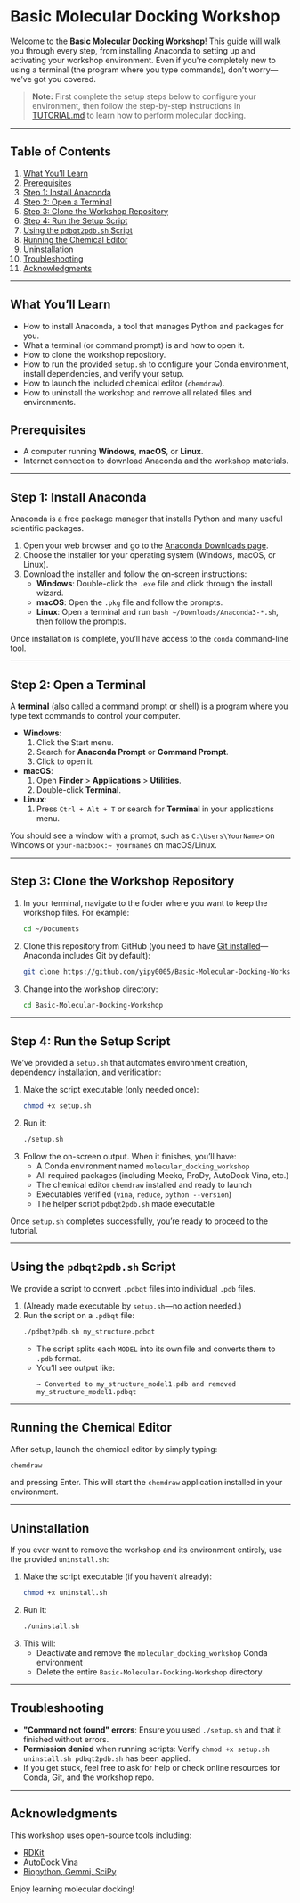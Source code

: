 # Basic Molecular Docking Workshop

Welcome to the **Basic Molecular Docking Workshop**! This guide will walk you through every step, from installing Anaconda to setting up and activating your workshop environment. Even if you're completely new to using a terminal (the program where you type commands), don’t worry—we’ve got you covered.

> **Note:** First complete the setup steps below to configure your environment, then follow the step-by-step instructions in [TUTORIAL.md](https://github.com/yipy0005/Basic-Molecular-Docking-Workshop/blob/main/TUTORIAL.md) to learn how to perform molecular docking.

---

## Table of Contents

1. [What You’ll Learn](#what-youll-learn)  
2. [Prerequisites](#prerequisites)  
3. [Step 1: Install Anaconda](#step-1-install-anaconda)  
4. [Step 2: Open a Terminal](#step-2-open-a-terminal)  
5. [Step 3: Clone the Workshop Repository](#step-3-clone-the-workshop-repository)  
6. [Step 4: Run the Setup Script](#step-4-run-the-setup-script)  
7. [Using the `pdbqt2pdb.sh` Script](#using-the-pdbqt2pdbsh-script)  
8. [Running the Chemical Editor](#running-the-chemical-editor)  
9. [Uninstallation](#uninstallation)  
10. [Troubleshooting](#troubleshooting)  
11. [Acknowledgments](#acknowledgments)  

---

## What You’ll Learn

* How to install Anaconda, a tool that manages Python and packages for you.  
* What a terminal (or command prompt) is and how to open it.  
* How to clone the workshop repository.  
* How to run the provided `setup.sh` to configure your Conda environment, install dependencies, and verify your setup.  
* How to launch the included chemical editor (`chemdraw`).  
* How to uninstall the workshop and remove all related files and environments.

## Prerequisites

* A computer running **Windows**, **macOS**, or **Linux**.  
* Internet connection to download Anaconda and the workshop materials.  

---

## Step 1: Install Anaconda

Anaconda is a free package manager that installs Python and many useful scientific packages.

1. Open your web browser and go to the [Anaconda Downloads page](https://www.anaconda.com/products/distribution).  
2. Choose the installer for your operating system (Windows, macOS, or Linux).  
3. Download the installer and follow the on-screen instructions:
   - **Windows**: Double-click the `.exe` file and click through the install wizard.  
   - **macOS**: Open the `.pkg` file and follow the prompts.  
   - **Linux**: Open a terminal and run `bash ~/Downloads/Anaconda3-*.sh`, then follow the prompts.

Once installation is complete, you’ll have access to the `conda` command-line tool.

---

## Step 2: Open a Terminal

A **terminal** (also called a command prompt or shell) is a program where you type text commands to control your computer.

- **Windows**:  
  1. Click the Start menu.  
  2. Search for **Anaconda Prompt** or **Command Prompt**.  
  3. Click to open it.  
- **macOS**:  
  1. Open **Finder** > **Applications** > **Utilities**.  
  2. Double-click **Terminal**.  
- **Linux**:  
  1. Press `Ctrl + Alt + T` or search for **Terminal** in your applications menu.

You should see a window with a prompt, such as `C:\Users\YourName>` on Windows or `your-macbook:~ yourname$` on macOS/Linux.

---

## Step 3: Clone the Workshop Repository

1. In your terminal, navigate to the folder where you want to keep the workshop files. For example:  
   ```bash
   cd ~/Documents
   ```
2. Clone this repository from GitHub (you need to have [Git installed](https://git-scm.com/)—Anaconda includes Git by default):  
   ```bash
   git clone https://github.com/yipy0005/Basic-Molecular-Docking-Workshop.git
   ```
3. Change into the workshop directory:  
   ```bash
   cd Basic-Molecular-Docking-Workshop
   ```

---

## Step 4: Run the Setup Script

We’ve provided a `setup.sh` that automates environment creation, dependency installation, and verification:

1. Make the script executable (only needed once):  
   ```bash
   chmod +x setup.sh
   ```
2. Run it:  
   ```bash
   ./setup.sh
   ```
3. Follow the on-screen output. When it finishes, you’ll have:
   - A Conda environment named `molecular_docking_workshop`  
   - All required packages (including Meeko, ProDy, AutoDock Vina, etc.)  
   - The chemical editor `chemdraw` installed and ready to launch  
   - Executables verified (`vina`, `reduce`, `python --version`)  
   - The helper script `pdbqt2pdb.sh` made executable  

Once `setup.sh` completes successfully, you’re ready to proceed to the tutorial.

---

## Using the `pdbqt2pdb.sh` Script

We provide a script to convert `.pdbqt` files into individual `.pdb` files.

1. (Already made executable by `setup.sh`—no action needed.)  
2. Run the script on a `.pdbqt` file:  
   ```bash
   ./pdbqt2pdb.sh my_structure.pdbqt
   ```
   - The script splits each `MODEL` into its own file and converts them to `.pdb` format.  
   - You’ll see output like:
     ```
     → Converted to my_structure_model1.pdb and removed my_structure_model1.pdbqt
     ```

---

## Running the Chemical Editor

After setup, launch the chemical editor by simply typing:

```bash
chemdraw
```

and pressing Enter. This will start the `chemdraw` application installed in your environment.

---

## Uninstallation

If you ever want to remove the workshop and its environment entirely, use the provided `uninstall.sh`:

1. Make the script executable (if you haven’t already):  
   ```bash
   chmod +x uninstall.sh
   ```
2. Run it:  
   ```bash
   ./uninstall.sh
   ```
3. This will:
   - Deactivate and remove the `molecular_docking_workshop` Conda environment  
   - Delete the entire `Basic-Molecular-Docking-Workshop` directory  

---

## Troubleshooting

* **"Command not found" errors**: Ensure you used `./setup.sh` and that it finished without errors.  
* **Permission denied** when running scripts: Verify `chmod +x setup.sh uninstall.sh pdbqt2pdb.sh` has been applied.  
* If you get stuck, feel free to ask for help or check online resources for Conda, Git, and the workshop repo.

---

## Acknowledgments

This workshop uses open-source tools including:

* [RDKit](https://www.rdkit.org/)  
* [AutoDock Vina](http://vina.scripps.edu/)  
* [Biopython, Gemmi, SciPy](https://www.scipy.org/)

Enjoy learning molecular docking!
